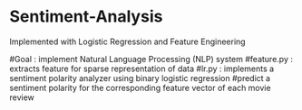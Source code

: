 # Sentiment-Analysis
Implemented with Logistic Regression and Feature Engineering

#Goal : implement Natural Language Processing (NLP) system
#feature.py : extracts feature for sparse representation of data
#lr.py : implements a sentiment polarity analyzer using binary logistic regression
#predict a sentiment polarity for the corresponding feature vector of each movie review
